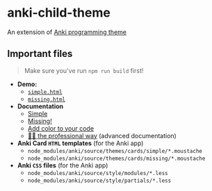 # anki-child-theme

An extension of [Anki programming theme](https://github.com/badlydrawnrob/anki)

## Important files

> Make sure you've run `npm run build` first!

- **Demo:**
    - [`simple.html`](../node_modules/anki/build/demo/simple.html)
    - [`missing.html`](../node_modules/anki/build/demo/missing.html)
- **Documentation**
    - [Simple](https://github.com/badlydrawnrob/anki/blob/master/source/docs/highlight/index.md)
    - [Missing!](https://github.com/badlydrawnrob/anki/blob/master/source/docs/missing/index.md)
    - [Add color to your code](https://github.com/badlydrawnrob/anki/blob/master/source/docs/highlight/index.md)
    - [🧑‍🎓 the professional way](https://github.com/badlydrawnrob/anki/blob/master/source/docs/advanced/index.md) (advanced documentation)
- **Anki Card `HTML` templates** (for the Anki app)
    - `node_modules/anki/source/themes/cards/simple/*.moustache`
    - `node_modules/anki/source/themes/cards/missing/*.moustache`
- **Anki `CSS` files** (for the Anki app)
    - `node_modules/anki/source/style/modules/*.less`
    - `node_modules/anki/source/style/partials/*.less`
